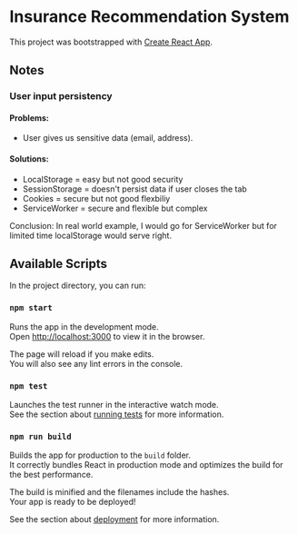# Insurance Recommendation System

This project was bootstrapped with [Create React App](https://github.com/facebook/create-react-app).

## Notes

### User input persistency
#### Problems:
  - User gives us sensitive data (email, address).

#### Solutions:

- LocalStorage = easy but not good security
- SessionStorage = doesn't persist data if user closes the tab
- Cookies = secure but not good flexbiliy
- ServiceWorker = secure and flexible but complex

Conclusion: In real world example, I would go for ServiceWorker but for limited time localStorage would serve right.

## Available Scripts

In the project directory, you can run:

### `npm start`

Runs the app in the development mode.\
Open [http://localhost:3000](http://localhost:3000) to view it in the browser.

The page will reload if you make edits.\
You will also see any lint errors in the console.

### `npm test`

Launches the test runner in the interactive watch mode.\
See the section about [running tests](https://facebook.github.io/create-react-app/docs/running-tests) for more information.

### `npm run build`

Builds the app for production to the `build` folder.\
It correctly bundles React in production mode and optimizes the build for the best performance.

The build is minified and the filenames include the hashes.\
Your app is ready to be deployed!

See the section about [deployment](https://facebook.github.io/create-react-app/docs/deployment) for more information.
